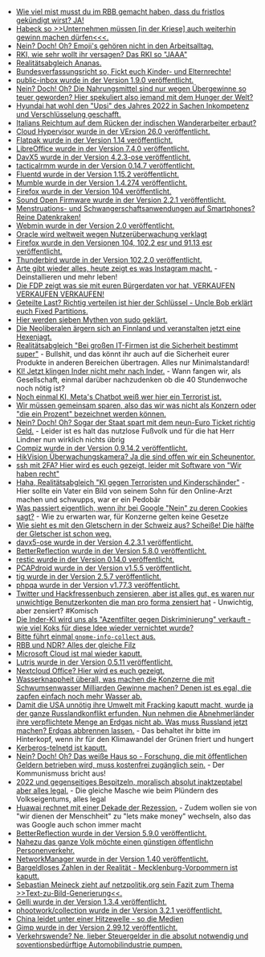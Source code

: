 * [Wie viel mist musst du im RBB gemacht haben, dass du fristlos gekündigt wirst? JA!](https://blog.fefe.de/?ts=9dfd749f)
* [Habeck so >>Unternehmen müssen [in der Kriese] auch weiterhin gewinn machen dürfen<<<.](https://blog.fefe.de/?ts=9dfd6f43)
* [Nein? Doch! Oh? Emoji's gehören nicht in den Arbeitsalltag.](https://www.borncity.com/blog/2022/08/21/missverstndnisse-vorprogrammiert-emoji-nutzung-im-arbeitsalltag/)
* [RKI, wie sehr wollt ihr versagen? Das RKI so "JAAA"](https://impfentscheidung.online/guertelrose-impfstoff-irrefuehrung-durch-das-rki/)
* [Realitätsabgleich Ananas.](https://netzfrauen.org/2022/08/20/costarica-2/)
* [Bundesverfassungsricht so, Fickt euch Kinder- und Elternrechte!](https://impfentscheidung.online/bundesverfassungsgericht-missachtet-kinder-und-elternrechte/)
* [public-inbox wurde in der Version 1.9.0 veröffentlicht.](https://lwn.net/Articles/905628/)
* [Nein? Doch! Oh? Die Nahrungsmittel sind nur wegen Übergewinne so teuer geworden? Hier spekuliert also jemand mit dem Hunger der Welt?](https://blog.fefe.de/?ts=9dfa761c)
* [Hyundai hat wohl den "Upsi" des Jahres 2022 in Sachen Inkompetenz und Verschlüsselung geschafft.](https://blog.fefe.de/?ts=9dfa4b64)
* [Italians Reichtum auf dem Rücken der indischen Wanderarbeiter erbaut?](https://netzfrauen.org/2022/08/21/europe-5/)
* [Cloud Hypervisor wurde in der VErsion 26.0 veröffentlicht.](https://www.phoronix.com/news/Cloud-Hypervisor-26.0)
* [Flatpak wurde in der Version 1.14 veröffentlicht.](https://www.phoronix.com/news/Flatpak-1.14-Released)
* [LibreOffice wurde in der Version 7.4.0 veröffentlicht.](https://www.planet3dnow.de/cms/65917-libreoffice-7-4-0-community/)
* [DavX5 wurde in der Version 4.2.3-ose veröffentlicht.](https://github.com/bitfireAT/davx5-ose/releases/tag/v4.2.3-ose)
* [tacticalrmm wurde in der Version 0.14.7 veröffentlicht.](https://github.com/amidaware/tacticalrmm/releases/tag/v0.14.7)
* [Fluentd wurde in der Version 1.15.2 veröffentlicht.](https://github.com/fluent/fluentd/releases/tag/v1.15.2)
* [Mumble wurde in der Version 1.4.274 veröffentlicht.](https://github.com/mumble-voip/mumble/releases/tag/v1.4.274)
* [Firefox wurde in der Version 104 veröffentlicht.](https://www.phoronix.com/news/Firefox-104-Released)
* [Sound Open Firmware wurde in der Version 2.2.1 veröffentlicht.](https://www.phoronix.com/news/Sound-Open-Firmware-2.2.1)
* [Menstruations- und Schwangerschaftsanwendungen auf Smartphones? Reine Datenkraken!](https://netzpolitik.org/2022/datenschutz-viele-menstruations-und-schwangerschaftsapps-erfassen-sensible-daten/)
* [Webmin wurde in der Version 2.0 veröffentlicht.](https://www.phoronix.com/news/Webmin-2.0-Released)
* [Oracle wird weltweit wegen Nutzerüberwachung verklagt](https://www.borncity.com/blog/2022/08/24/klage-gegen-oracle-wegen-weltweiter-nutzerberwachung/)
* [Firefox wurde in den Versionen 104, 102.2 esr und 91.13 esr veröffentlicht.](https://www.borncity.com/blog/2022/08/24/firefox-104-102-2-esr-und-91-13-esr-freigegeben/)
* [Thunderbird wurde in der Version 102.2.0 veröffentlicht.](https://www.borncity.com/blog/2022/08/24/thunderbird-102-2-0-freigegeben-viele-bugfixes-aber-probleme/)
* [Arte gibt wieder alles, heute zeigt es was Instagram macht.](https://www.youtube.com/watch?v=KS95I5LmvCw) - Deinstallieren und mehr leben!
* [Die FDP zeigt was sie mit euren Bürgerdaten vor hat, VERKAUFEN VERKAUFEN VERKAUFEN!](https://netzpolitik.org/2022/digitalstrategie-werte-schoepfen-zweipunktnull/)
* [Geteilte Last? Richtig verteilen ist hier der Schlüssel - Uncle Bob erklärt euch Fixed Partitions.](https://martinfowler.com/articles/patterns-of-distributed-systems/fixed-partitions.html)
* [Hier werden sieben Mythen von sudo geklärt.](https://opensource.com/article/22/8/debunk-sudo-myths)
* [Die Neoliberalen ärgern sich an Finnland und veranstalten jetzt eine Hexenjagt.](https://blog.fefe.de/?ts=9dfb3353)
* [Realitätsabgleich "Bei großen IT-Firmen ist die Sicherheit bestimmt super"](https://blog.fefe.de/?ts=9dfbc7b4) - Bullshit, und das könnt ihr auch auf die Sicherheit eurer Produkte in anderen Bereichen übertragen. Alles nur Minimalstandard!
* [KI! Jetzt klingen Inder nicht mehr nach Inder.](https://blog.fefe.de/?ts=9df98182) - Wann fangen wir, als Gesellschaft, einmal darüber nachzudenken ob die 40 Stundenwoche noch nötig ist?
* [Noch einmal KI, Meta's Chatbot weiß wer hier ein Terrorist ist.](https://blog.fefe.de/?ts=9df981d9)
* [Wir müssen gemeinsam sparen, also das wir was nicht als Konzern oder "die ein Prozent" bezeichnet werden können.](https://blog.fefe.de/?ts=9df8579d)
* [Nein? Doch! Oh? Sogar der Staat spart mit dem neun-Euro Ticket richtig Geld.](https://blog.fefe.de/?ts=9df8a1e9) - Leider ist es halt das nutzlose Fußvolk und für die hat Herr Lindner nun wirklich nichts übrig
* [Compiz wurde in der Version 0.9.14.2 veröffentlicht.](https://www.phoronix.com/news/Compiz-0.9.14.2-Released)
* [HikVision Überwachungskamera? Ja die sind offen wir ein Scheunentor.](https://www.borncity.com/blog/2022/08/25/ber-80-000-hikvision-berwachungskameras-online-bernehmbar/)
* [ssh mit 2FA? Hier wird es euch gezeigt, leider mit Software von "Wir haben recht"](https://4sysops.com/archives/enable-two-factor-authentication-for-ssh-in-linux/)
* [Haha, Realitätsabgleich "KI gegen Terroristen und Kinderschänder"](https://netzpolitik.org/2022/falscher-verdacht-gegen-vater-ein-fall-aus-den-usa-zeigt-die-gefahr-der-geplanten-chatkontrolle/) - Hier sollte ein Vater ein Bild von seinem Sohn für den Online-Arzt machen und schwupps, war er ein Pedobär
* [Was passiert eigentlich, wenn ihr bei Google "Nein" zu deren Cookies sagt?](https://www.kuketz-blog.de/e-rezept-website-trackt-mit-google-analytics-widerspruch-wirkungslos/) - Wie zu erwarten war, für Konzerne gelten keine Gesetze
* [Wie sieht es mit den Gletschern in der Schweiz aus? Scheiße! Die hälfte der Gletscher ist schon weg.](https://www.sonnenseite.com/de/umwelt/haelfte-der-schweizer-gletscher-schon-weg/)
* [davx5-ose wurde in der Version 4.2.3.1 veröffentlicht.](https://github.com/bitfireAT/davx5-ose/releases/tag/v4.2.3.1-ose)
* [BetterReflection wurde in der Version 5.8.0 veröffentlicht.](https://github.com/Roave/BetterReflection/releases/tag/5.8.0)
* [restic wurde in der Version 0.14.0 veröffentlicht.](https://github.com/restic/restic/releases/tag/v0.14.0)
* [PCAPdroid wurde in der Version v1.5.5 veröffentlicht.](https://github.com/emanuele-f/PCAPdroid/releases/tag/v1.5.5)
* [tig wurde in der Version 2.5.7 veröffentlicht.](https://github.com/jonas/tig/releases/tag/tig-2.5.7)
* [phpqa wurde in der Version v1.77.3 veröffentlicht.](https://github.com/jakzal/phpqa/releases/tag/v1.77.3)
* [Twitter und Hackfressenbuch zensieren, aber ist alles gut, es waren nur unwichtige Benutzerkonten die man pro forma zensiert hat](https://netzpolitik.org/2022/geringe-reichweite-meta-und-twitter-schalten-prowestliche-kampagnen-accounts-ab/) - Unwichtig, aber zensiert? #Komisch
* [Die Inder-KI wird uns als "Azentfilter gegen Diskriminierung" verkauft - wie viel Koks für diese Idee wieder vernichtet wurde?](https://netzpolitik.org/2022/callcenter-filter-gegen-diskriminierungen/)
* [Bitte führt einmal `gnome-info-collect` aus.](https://linuxundich.de/gnu-linux/gnome-bittet-seine-user-um-hilfe/)
* [RBB und NDR? Alles der gleiche Filz](https://www.patrick-breyer.de/ndr-affaere-stern-recherchen-untermauern-vorwurf-von-politisch-gefilterter-berichterstattung/)
* [Microsoft Cloud ist mal wieder kaputt.](https://www.borncity.com/blog/2022/08/26/microsoft-cloud-strungen-17-23-und-25-august-2022/)
* [Lutris wurde in der Version 0.5.11 veröffentlicht.](https://www.phoronix.com/news/Lutris-0.5.11-Released)
* [Nextcloud Office? Hier wird es euch gezeigt.](https://nextcloud.com/blog/european-governments-work-with-nextcloud-to-build-digitally-sovereign-office/)
* [Wasserknappheit überall, was machen die Konzerne die mit Schwumsenwasser Milliarden Gewinne machen? Denen ist es egal, die zapfen einfach noch mehr Wasser ab.](https://netzfrauen.org/2022/08/25/water-11/)
* [Damit die USA unnötig ihre Umwelt mit Fracking kaputt macht, wurde ja der ganze Russlandkonflikt erfunden. Nun nehmen die Abnehmerländer ihre verpflichtete Menge an Erdgas nicht ab. Was muss Russland jetzt machen? Erdgas abbrennen lassen.](https://blog.fefe.de/?ts=9df7bbe8) - Das behaltet ihr bitte im Hinterkopf, wenn ihr für den Klimawandel der Grünen friert und hungert
* [Kerberos-telnetd ist kaputt.](https://blog.fefe.de/?ts=9df7b9bd)
* [Nein? Doch! Oh? Das weiße Haus so - Forschung, die mit öffentlichen Geldern betrieben wird, muss kostenfrei zugänglich sein.](https://blog.fefe.de/?ts=9df7baca) - Der Kommunismuss bricht aus!
* [2022 und gegenseitiges Bespitzeln, moralisch absolut inaktzeptabel aber alles legal.](https://blog.fefe.de/?ts=9df79800) - Die gleiche Masche wie beim Plündern des Volkseigentums, alles legal
* [Huawai rechnet mit einer Dekade der Rezession.](https://blog.fefe.de/?ts=9df79721) - Zudem wollen sie von "wir dienen der Menschheit" zu "lets make money" wechseln, also das was Google auch schon immer macht
* [BetterReflection wurde in der Version 5.9.0 veröffentlicht.](https://github.com/Roave/BetterReflection/releases/tag/5.9.0)
* [Nahezu das ganze Volk möchte einen günstigen öffentlichn Personenverkehr.](https://www.sonnenseite.com/de/mobilitaet/keine-angst-vor-dem-neun-euro-ticket/)
* [NetworkManager wurde in der Version 1.40 veröffentlicht.](https://www.phoronix.com/news/NetworkManager-1.40)
* [Bargeldloses Zahlen in der Realität - Mecklenburg-Vorpommern ist kaputt.](https://www.borncity.com/blog/2022/08/26/mecklenburg-vorpommern-nur-barzahlung-in-landeseinrichtungen-nach-virus-auf-kartenleser/)
* [Sebastian Meineck zieht auf netzpolitik.org sein Fazit zum Thema >>Text-zu-Bild-Generierung<<.](https://netzpolitik.org/2022/text-zu-bild-generierung-der-anfang-von-etwas-grossem/)
* [Gelli wurde in der Version 1.3.4 veröffentlicht.](https://github.com/dkanada/gelli/releases/tag/v1.3.4)
* [phootwork/collection wurde in der Version 3.2.1 veröffentlicht.](https://github.com/phootwork/collection/releases/tag/v3.2.1)
* [China leidet unter einer Hitzewelle - so die Medien](https://blog.fefe.de/?ts=9df5e8ef)
* [Gimp wurde in der Version 2.99.12 veröffentlicht.](https://www.phoronix.com/news/GIMP-2.99.12-Released)
* [Verkehrswende? Ne, lieber Steuergelder in die absolut notwendig und soventionsbedürftige Automobilindustrie pumpen.](https://www.sonnenseite.com/de/franz-alt/kommentare-interviews/wo-bleibt-die-verkehrswende/)
